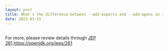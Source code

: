 ```yaml
---
layout: post
title: What's the difference between --add-exports and --add-opens in Java 9?
date: 2023-03-15
---
```


## 


For more, please review details through [JEP 261](https://openjdk.org/jeps/261).https://openjdk.org/jeps/261
